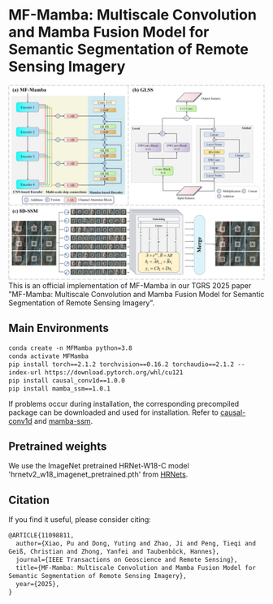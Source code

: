 # MF-Mamba: Multiscale Convolution and Mamba Fusion Model for Semantic Segmentation of Remote Sensing Imagery
![flow chart](imgs/flow_chart.jpg)
This is an official implementation of MF-Mamba in our TGRS 2025 paper "MF-Mamba: Multiscale Convolution and Mamba Fusion Model for Semantic Segmentation of Remote Sensing Imagery".

## Main Environments
```
conda create -n MFMamba python=3.8
conda activate MFMamba
pip install torch==2.1.2 torchvision==0.16.2 torchaudio==2.1.2 --index-url https://download.pytorch.org/whl/cu121
pip install causal_conv1d==1.0.0
pip install mamba_ssm==1.0.1 
```
If problems occur during installation, the corresponding precompiled package can be downloaded and used for installation. Refer to [causal-conv1d](https://github.com/Dao-AILab/causal-conv1d/releases) and [mamba-ssm](https://github.com/state-spaces/mamba/releases).

## Pretrained weights
We use the ImageNet pretrained HRNet-W18-C model 'hrnetv2_w18_imagenet_pretrained.pth' from [HRNets](https://github.com/HRNet/HRNet-Image-Classification?tab=readme-ov-file).

## Citation
If you find it useful, please consider citing:
```
@ARTICLE{11098811,
  author={Xiao, Pu and Dong, Yuting and Zhao, Ji and Peng, Tieqi and Geiß, Christian and Zhong, Yanfei and Taubenböck, Hannes},
  journal={IEEE Transactions on Geoscience and Remote Sensing}, 
  title={MF-Mamba: Multiscale Convolution and Mamba Fusion Model for Semantic Segmentation of Remote Sensing Imagery}, 
  year={2025},
}

```